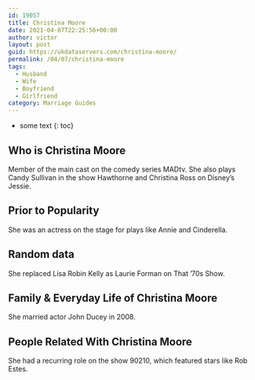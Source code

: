 ```yaml
---
id: 19057
title: Christina Moore
date: 2021-04-07T22:25:56+00:00
author: victor
layout: post
guid: https://ukdataservers.com/christina-moore/
permalink: /04/07/christina-moore
tags:
  - Husband
  - Wife
  - Boyfriend
  - Girlfriend
category: Marriage Guides
---
```


* some text
{: toc}


## Who is Christina Moore



Member of the main cast on the comedy series MADtv. She also plays Candy Sullivan in the show Hawthorne and Christina Ross on Disney&#8217;s Jessie.

                
                
                
## Prior to Popularity



She was an actress on the stage for plays like Annie and Cinderella.

                
                
                
## Random data



She replaced Lisa Robin Kelly as Laurie Forman on That &#8217;70s Show.

                
                
                
## Family & Everyday Life of Christina Moore



She married actor John Ducey in 2008.

                
                
                
## People Related With Christina Moore



She had a recurring role on the show 90210, which featured stars like Rob Estes.

                
              
            
          
          
          